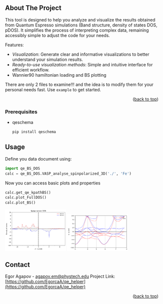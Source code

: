 <!-- ABOUT THE PROJECT -->
## About The Project

This tool is designed to help you analyze and visualize the results obtained from Quantum Espresso simulations (Band structure, density of states DOS, pDOS). It simplifies the process of interpreting complex data, remaining accessibly simple to adjust the code for your needs. 

Features:
* *Visualization*: Generate clear and informative visualizations to better understand your simulation results.
* *Ready-to-use visualization methods*: Simple and intuitive interface for efficient workflow.
* Wannier90 hamiltonian loading and BS plotting

There are only 2 files to examine!!! and the idea is to modify them for your personal needs fast. 
Use `example` to get started.

<p align="right">(<a href="#readme-top">back to top</a>)</p>


### Prerequisites

* qeschema
  ```sh
  pip install qeschema
  ```

<!-- USAGE EXAMPLES -->
## Usage

Define you data document using:
```python
import qe_BS_DOS
calc = qe_BS_DOS.VASP_analyse_spinpolarized_3D('./', 'Fe')
```
Now you can access basic plots and properties
```python
calc.get_qe_kpathBS()
calc.plot_FullDOS()
calc.plot_BS()
  ```

<img src="pics/spinDOS.png" alt="spinDOS_pic" width="200"/>
<img src="pics/spinBS.png" alt="spinBS_pic" width="200"/>


<!-- CONTACT -->
## Contact

Egor Agapov -  agapov.em@phystech.edu
Project Link: [https://github.com/EgorcaA/qe_helper](https://github.com/EgorcaA/qe_helper)
<p align="right">(<a href="#readme-top">back to top</a>)</p>

